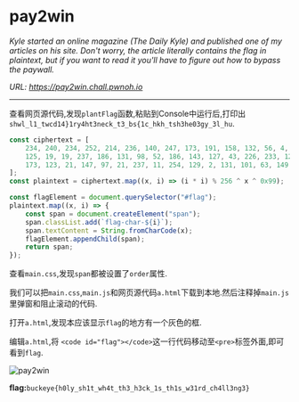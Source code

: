 # pay2win

*Kyle started an online magazine (The Daily Kyle) and published one of my articles on his site. Don't worry, the article literally contains the flag in plaintext, but if you want to read it you'll have to figure out how to bypass the paywall.*

*URL: https://pay2win.chall.pwnoh.io*

---

查看网页源代码,发现`plantFlag`函数,粘贴到Console中运行后,打印出`shwl_l1_twcd14}1ry4ht3neck_t3_bs{1c_hkh_tsh3he03gy_3l_hu`.

```javascript
const ciphertext = [
    234, 240, 234, 252, 214, 236, 140, 247, 173, 191, 158, 132, 56, 4, 32, 73, 235, 193, 233, 152,
    125, 19, 19, 237, 186, 131, 98, 52, 186, 143, 127, 43, 226, 233, 126, 15, 225, 171, 85, 55,
    173, 123, 21, 147, 97, 21, 237, 11, 254, 129, 2, 131, 101, 63, 149, 61,
];
const plaintext = ciphertext.map((x, i) => (i * i) % 256 ^ x ^ 0x99);

const flagElement = document.querySelector("#flag");
plaintext.map((x, i) => {
    const span = document.createElement("span");
    span.classList.add(`flag-char-${i}`);
    span.textContent = String.fromCharCode(x);
    flagElement.appendChild(span);
    return span;
});
```

查看`main.css`,发现`span`都被设置了`order`属性.

我们可以把`main.css`,`main.js`和网页源代码`a.html`下载到本地.然后注释掉`main.js`里弹窗和阻止滚动的代码.

打开`a.html`,发现本应该显示`flag`的地方有一个灰色的框.

编辑`a.html`,将 `<code id="flag"></code>`这一行代码移动至`<pre>`标签外面,即可看到`flag`.


![pay2win](../../CTF/BuckeyeCTF2021/Web/images/pay2win.jpg)



**flag:**`buckeye{h0ly_sh1t_wh4t_th3_h3ck_1s_th1s_w31rd_ch4ll3ng3}`



